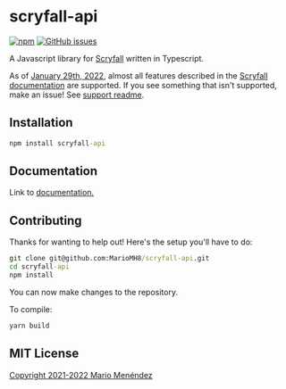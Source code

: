 # scryfall-api

[![npm](https://img.shields.io/npm/v/scryfall-api?style=flat-square)](https://www.npmjs.com/package/scryfall-api)
[![GitHub issues](https://img.shields.io/github/issues/mariomh8/scryfall-api?style=flat-square)](https://github.com/MarioMH8/scryfall-api)

A Javascript library for [Scryfall](https://scryfall.com/docs/api) written in Typescript.

As of [January 29th, 2022](./CHANGELOG.md), almost all features described in the [Scryfall documentation](https://scryfall.com/docs/api) are supported. If you see something that isn't supported, make an issue! See [support readme](./SUPPORT.md).

## Installation

```bat
npm install scryfall-api
```

## Documentation

Link to [documentation.](./DOCUMENTATION.md)

## Contributing

Thanks for wanting to help out! Here's the setup you'll have to do:

```bat
git clone git@github.com:MarioMH8/scryfall-api.git
cd scryfall-api
npm install
```

You can now make changes to the repository.

To compile:

```bat
yarn build
```

## MIT License

[Copyright 2021-2022 Mario Menéndez](./LICENSE)
